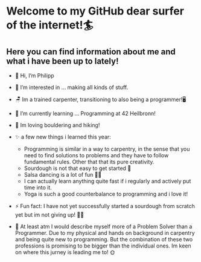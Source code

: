 # Welcome to my GitHub dear surfer of the internet!🏄

## Here you can find information about me and what i have been up to lately!
- 👋 Hi, I’m Philipp 
- 👀 I’m interested in ... making all kinds of stuff.
- 🪑 Im a trained carpenter, transitioning to also being a programmer!🖥️
- 🌱 I’m currently learning ... Programming at 42 Heilbronn!
- 🏃 Im loving bouldering and hiking!
- ✨ a few new things i learned this year:
  - Programming is similar in a way to carpentry, in the sense that you need to find solutions to problems and they have to follow fundamental rules. Other that that its pure creativity.
  - Sourdough is not that easy to get started 🥖
  - Salsa dancing is a lot of fun 💃🕺
  - I can actually learn anything quite fast if i regularly and actively put time into it.
  - Yoga is such a good counterbalance to programming and i love it!

- ⚡ Fun fact: I have not yet successfully started a sourdough from scratch yet but im not giving up! 🧑‍🍳
- 💬 At least atm I would describe myself more of a Problem Solver than a Programmer. Due to my physical and hands on background in carpentry and being quite new to programming.
  But the combination of these two professions is promising to be bigger than the individual ones.
  Im keen on where this jurney is leading me to! 🌞
  

<!---
strohhelm/strohhelm is a ✨ special ✨ repository because its `README.md` (this file) appears on your GitHub profile.
You can click the Preview link to take a look at your changes.
--->

